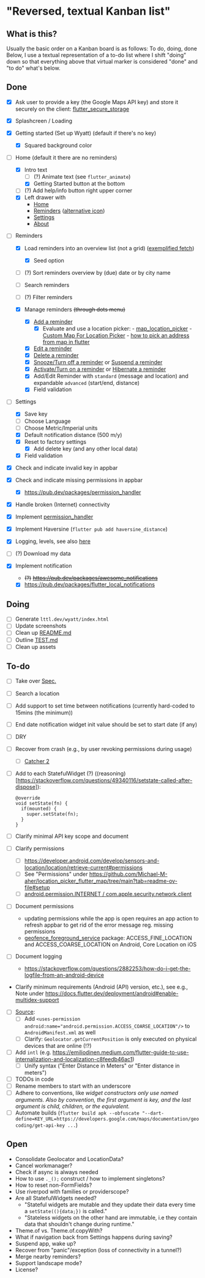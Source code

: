 # "Reversed, textual Kanban list"

## What is this?

Usually the basic order on a Kanban board is as follows: To do, doing, done
Below, I use a textual representation of a to-do list where I shift "doing" down so that everything above that virtual marker is considered "done" and "to do" what's below.

## Done

- [x] Ask user to provide a key (the Google Maps API key) and store it securely on the client: [flutter_secure_storage](https://pub.dev/packages/flutter_secure_storage)

- [x] Splashcreen / Loading

- [x] Getting started (Set up Wyatt) (default if there's no key)
  - [x] Squared background color

- [ ] Home (default it there are no reminders)
  - [x] Intro text
    - [ ] (?) Animate text (see `flutter_animate`)
    - [x] Getting Started button at the bottom
  - [ ] (?) Add help/info button right upper corner
  - [x] Left drawer with
      - [Home](https://api.flutter.dev/flutter/material/Icons/home-constant.html)
      - [Reminders](https://api.flutter.dev/flutter/material/Icons/location_on-constant.html) ([alternative icon](https://api.flutter.dev/flutter/material/Icons/pin_drop-constant.html))
      - [Settings](https://api.flutter.dev/flutter/material/Icons/settings-constant.html)
      - [About](https://api.flutter.dev/flutter/material/Icons/info-constant.html)

- [ ] Reminders
  - [x] Load reminders into an overview list (not a grid) ([exemplified fetch](https://docs.flutter.dev/cookbook/networking/fetch-data))
    - [x] Seed option
  - [ ] (?) Sort reminders overview by (due) date or by city name
  - [ ] Search reminders
  - [ ] (?) Filter reminders

  - [x] Manage reminders ~~(through dots menu)~~
    - [x] [Add a reminder](https://api.flutter.dev/flutter/material/Icons/add-constant.html)
      - [x] Evaluate and use a location picker:
            - [map_location_picker](https://pub.dev/packages/map_location_picker)
            - [Custom Map For Location Picker](https://community.flutterflow.io/c/community-custom-widgets/post/custom-map-for-location-picker-kPu8C7qdo1eSy0h)
            - [how to pick an address from map in flutter](https://stackoverflow.com/questions/69443353/how-to-pick-an-address-from-map-in-flutter)
    - [x] [Edit a reminder](https://api.flutter.dev/flutter/material/Icons/edit-constant.html)
    - [x] [Delete a reminder](https://api.flutter.dev/flutter/material/Icons/delete-constant.html)
    - [x] [Snooze/Turn off a reminder](https://api.flutter.dev/flutter/material/Icons/volume_off-constant.html) or [Suspend a reminder](https://api.flutter.dev/flutter/material/Icons/location_off-constant.html)
    - [x] [Activate/Turn on a reminder](https://api.flutter.dev/flutter/material/Icons/volume_up-constant.html) or [Hibernate a reminder](https://api.flutter.dev/flutter/material/Icons/location_on-constant.html)
    - [x] Add/Edit Reminder with `standard` (message and location) and expandable `advanced` (start/end, distance)
    - [x] Field validation

- [ ] Settings
  - [x] Save key
  - [ ] Choose Language
  - [ ] Choose Metric/Imperial units
  - [x] Default notification distance (500 m/y)
  - [x] Reset to factory settings
    - [x] Add delete key (and any other local data)
  - [x] Field validation

- [x] Check and indicate invalid key in appbar
- [x] Check and indicate missing permissions in appbar
  - [x] https://pub.dev/packages/permission_handler
- [x] Handle broken (Internet) connectivity

- [x] Implement [permission_handler](https://pub.dev/packages/permission_handler)

- [x] Implement Haversine (`flutter pub add haversine_distance`)

- [x] Logging, levels, see also [here](https://medium.com/@sunisha.guptan/cracking-the-code-debugging-magic-in-flutter-release-mode-f2e089a61f78)

- [ ] (?) Download my data

- [x] Implement notification
  - ~~(?)~~ ~~https://pub.dev/packages/awesome_notifications~~
  - [x] https://pub.dev/packages/flutter_local_notifications

## Doing

- [ ] Generate `lttl.dev/wyatt/index.html`
- [ ] Update screenshots
- [ ] Clean up [README.md](README.md)
- [ ] Outline [TEST.md](test/TEST.md)
- [ ] Clean up assets

## To-do

- [ ] Take over [Spec.](https://github.com/m5lk3n/locato?tab=readme-ov-file#spec)
- [ ] Search a location
- [ ] Add support to set time between notifications (currently hard-coded to 15mins (the minimum))
- [ ] End date notification widget init value should be set to start date (if any)
- [ ] DRY
- [ ] Recover from crash (e.g., by user revoking permissions during usage)
  - [ ] [Catcher 2](https://pub.dev/packages/catcher_2)
- [ ] Add to each StatefulWidget (?) ((reasoning)[https://stackoverflow.com/questions/49340116/setstate-called-after-dispose]):

      @override
      void setState(fn) {
        if(mounted) {
          super.setState(fn);
        }
      }

- [ ] Clarify minimal API key scope and document
- [ ] Clarify permissions
  - [ ] https://developer.android.com/develop/sensors-and-location/location/retrieve-current#permissions
  - [ ] See "Permissions" under https://github.com/Michael-M-aher/location_picker_flutter_map/tree/main?tab=readme-ov-file#setup
  - [ ] [android.permission.INTERNET / com.apple.security.network.client](https://docs.flutter.dev/cookbook/networking/fetch-data)
- [ ] Document permissions
  - updating permissions while the app is open requires an app action to refresh appbar to get rid of the error message reg. missing permissions
  - [geofence_foreground_service](https://pub.dev/packages/geofence_foreground_service) package: ACCESS_FINE_LOCATION and ACCESS_COARSE_LOCATION on Android, Core Location on iOS
- [ ] Document logging
  - https://stackoverflow.com/questions/2882253/how-do-i-get-the-logfile-from-an-android-device
- Clarify minimum requirements (Android (API) version, etc.), see e.g., Note under https://docs.flutter.dev/deployment/android#enable-multidex-support
- [ ] [Source](https://github.com/fernandoptrr/flutter-location-practice/tree/master):
  - [ ] Add `<uses-permission android:name="android.permission.ACCESS_COARSE_LOCATION"/>` to `AndroidManifest.xml` as well
  - [ ] Clarify: `Geolocator.getCurrentPosition` is only executed on physical devices that are online (!?)
- [ ] Add `intl` (e.g. https://emiliodinen.medium.com/flutter-guide-to-use-internalization-and-localization-c8feedb46ac1)
  - [ ] Unify syntax ("Enter Distance in Meters" or "Enter distance in meters")
- [ ] TODOs in code
- [ ] Rename members to start with an underscore
- [ ] Adhere to conventions, like *widget constructors only use named arguments. Also by convention, the first argument is key, and the last argument is child, children, or the equivalent.*
- [ ] Automate builds (`flutter build apk --obfuscate "--dart-define=KEY_URL=https://developers.google.com/maps/documentation/geocoding/get-api-key ...`)

## Open

- Consolidate Geolocator and LocationData?
- Cancel workmanager?
- Check if async is always needed
- How to use `._();` construct / how to implement singletons?
- How to reset non-FormFields?
- Use riverpod with families or providerscope?
- Are all StatefulWidgets needed?
  - "Stateful widgets are mutable and they update their data every time a `setState((){data;})` is called."
  - "Stateless widgets on the other hand are immutable, i.e they contain data that shouldn't change during runtime."
- Theme.of vs. Theme.of.copyWith?
- What if navigation back from Settings happens during saving?
- Suspend app, wake up?
- Recover from "panic"/exception (loss of connectivity in a tunnel?)
- Merge nearby reminders?
- Support landscape mode?
- License?